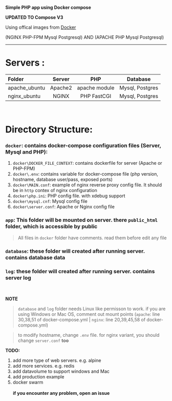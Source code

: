 **Simple PHP app using Docker compose**

**UPDATED TO Compose V3**

Using offical images from [Docker](https://www.docker.com)

(NGINX PHP-FPM Mysql Postgresql) AND (APACHE PHP Mysql Postgresql)
* * *

# Servers :

| Folder        | Server        | PHP           | Database       |
| :------------ |:-------------:| :------------:| :-------------:|
| apache_ubuntu | Apache2       | apache module | Mysql, Postgres|
| nginx_ubuntu  | NGINX         | PHP FastCGI   | Mysql, Postgres|

<br />

#   Directory Structure:

 ### `docker`: contains docker-compose configuration files (Server, Mysql and PHP):
1.  `docker\DOCKER_FILE_CONTEXT`: contains dockerfile for server (Apache or PHP-FPM)
2.  `docker\.env`: contains variable for docker-compose file (php version, hostname, database user/pass, exposed ports)
3.  `docker\MAIN.conf`: example of nginx reverse proxy config file. It should be in `http` contex of nginx configuration
4.  `docker\php.ini`: PHP config file. with xdebug support
5.  `docker\mysql.cnf`: Mysql config file
6.  `docker\server.conf`: Apache or Nginx config file

### `app`: This folder will be mounted on server. there `public_html` folder, which is accessible by public

>   All files in `docker` folder have comments. read them before edit any file


### `database`: these folder will created after running server. contains database data
### `log`: these folder will created after running server. contains server log

<br />

__NOTE__
>   `database` and `log` folder needs Linux like permisson to work. if you are using Windows or Mac OS,
>   comment out mount points (`apache`: line 30,38,51 of docker-compose.yml | `nginx`: line 20,39,45,58 of docker-compose.yml)


>   to modify hostname, change `.env` file.
>   for nginx variant, you should change `server.conf` __too__

**TODO:**
1.  add more type of web servers. e.g. alpine
2.  add more services. e.g. redis
3.  add datavolume to support windows and Mac
4.  add production example
5.  docker swarm
<br><br>
**if you encounter any problem, open an issue**
